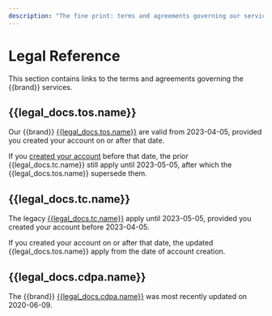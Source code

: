 ```yaml
---
description: "The fine print: terms and agreements governing our services."
---
```

# Legal Reference

This section contains links to the terms and agreements governing the {{brand}} services.

## {{legal_docs.tos.name}}

Our {{brand}} [{{legal_docs.tos.name}}]({{legal_docs.tos.url}}) are valid from 2023-04-05, provided you created your account on or after that date.

If you [created your account](../../howto/getting-started/create-account.md) before that date, the prior {{legal_docs.tc.name}} still apply until 2023-05-05, after which the {{legal_docs.tos.name}} supersede them.

## {{legal_docs.tc.name}}

The legacy [{{legal_docs.tc.name}}]({{legal_docs.tc.url}}) apply until 2023-05-05, provided you created your account before 2023-04-05.

If you created your account on or after that date, the updated {{legal_docs.tos.name}} apply from the date of account creation.

## {{legal_docs.cdpa.name}}

The {{brand}} [{{legal_docs.cdpa.name}}]({{legal_docs.cdpa.url}}) was most recently updated on 2020-06-09.
